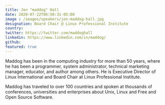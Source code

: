 ```yaml
---
title: Jon "maddog" Hall
date: 2020-07-22T06:50:31-05:00
image : /images/speakers/jon-maddog-hall.jpg
designation: Board Chair @ Linux Professional Institute
country: 
twitter: https://twitter.com/maddoghall
linkedin: https://www.linkedin.com/in/maddog/
github: 
featured: true
---
```


Maddog has been in the computing industry for more than 50 years, where he has been a programmer, system administrator, technical marketing manager, educator, and author among others. He is Executive Director of Linux International and Board Chair at Linux Professional Institute.

Maddog has traveled to over 100 countries and spoken at thousands of conferences, universities and enterprises about Unix, Linux and Free and Open Source Software.
